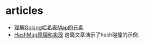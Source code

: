 # articles

+ [理解Golang哈希表Map的元素](https://www.cnblogs.com/itbsl/p/10600110.html)
+ [HashMap原理和实现](https://www.imooc.com/article/45702) 这篇文章演示了hash碰撞的示例.
